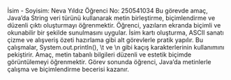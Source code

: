 İsim - Soyisim: Neva Yıldız
Öğrenci No: 250541034
Bu görevde amaç, Java’da String veri türünü kullanarak metin birleştirme, biçimlendirme ve düzenli çıktı oluşturmayı öğrenmektir.
Öğrenci, yazıların ekranda biçimli ve okunabilir bir şekilde sunulmasını uygular.
İsim kartı oluşturma, ASCII sanatı çizme ve alışveriş özeti hazırlama gibi alt görevlerle pratik yapılır.
Bu çalışmalar, System.out.println(), \t ve \n gibi kaçış karakterlerinin kullanımını pekiştirir.
Amaç, metin tabanlı bilgileri düzenli ve estetik biçimde görüntülemeyi öğrenmektir.
Görev sonunda öğrenci, Java’da metinlerle çalışma ve biçimlendirme becerisi kazanır.
